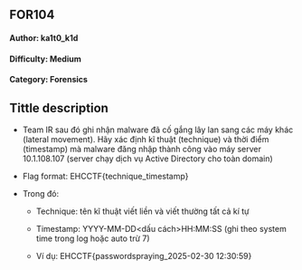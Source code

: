 
<h2>FOR104</h2>
<h4>Author: ka1t0_k1d</h4>
<h4>Difficulty: Medium</h4>
<h4>Category: Forensics</h4>


<h2>Tittle description</h2>

- Team IR sau đó ghi nhận malware đã cố gắng lây lan sang các máy khác (lateral movement). Hãy xác định kĩ thuật (technique) và thời điểm (timestamp) mà malware đăng nhập thành công vào máy server 10.1.108.107 (server chạy dịch vụ Active Directory cho toàn domain)	

- Flag format: EHCCTF{technique_timestamp}
- Trong đó:
  - Technique: tên kĩ thuật viết liền và viết thường tất cả kí tự
  - Timestamp: YYYY-MM-DD<dấu cách>HH:MM:SS (ghi theo system time trong log hoặc auto trừ 7)

  - Ví dụ: EHCCTF{passwordspraying_2025-02-30 12:30:59}
